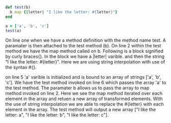 ```ruby
def test(b)
  b.map {|letter| "I like the letter: #{letter}"}
end

a = ['a', 'b', 'c']
test(a)
```



On line one when we have a method definition with the method name test. A paramater is then attached to the test method (b). On line 2 within the test method we have the map method called on b. Following is a block signified by curly braces{}. In the block we have a |letter| varible. and then the string "I like the letter: #{letter}". Here we are using string interpolation with use of the syntax #{}. 

on line 5 'a' varible is initialized and is bound to an array of strings ['a', 'b', 'c']. We have the test method invoked on line 6 which passes the array 'a' to the test method. The paramater b allows us to pass the array to map method invoked on line 2. Here we see the map method iterated over each element in the array and retuen a new array of transformed elements. With the use of string interpolation we are able to replace the #{letter} with each element in the array. The test method will output a new array ["I like the letter: a", "I like the letter: b", "I like the letter: c"].